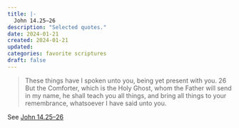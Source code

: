 ```yaml
---
title: |-
  John 14.25–26
description: "Selected quotes."
date: 2024-01-21
created: 2024-01-21
updated: 
categories: favorite scriptures
draft: false
---
```


> These things have I spoken unto you, being yet present with you.  26 But the Comforter, which is the Holy Ghost, whom the Father will send in my name, he shall teach you all things, and bring all things to your remembrance, whatsoever I have said unto you.

See [John 14.25–26](https://www.churchofjesuschrist.org/study/scriptures/nt/john/14?id=p25-p26&lang=eng#p25)